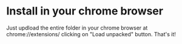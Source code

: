 # Install in your chrome browser

Just updload the entire folder in your chrome browser at chrome://extensions/ clicking on "Load unpacked" button.
That's it!
